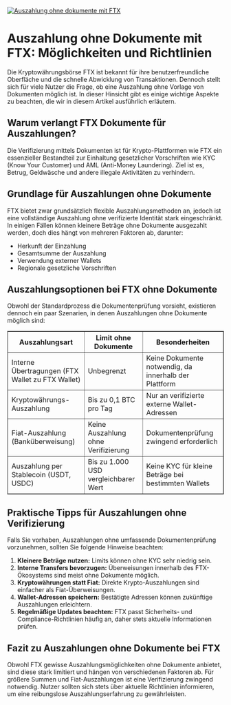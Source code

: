[![Auszahlung ohne dokumente mit FTX](https://123-caf.pages.dev/gitsignup.png)](https://vrmoo.ru/Bt82HjjY)

<h1>Auszahlung ohne Dokumente mit FTX: Möglichkeiten und Richtlinien</h1>  <p>Die Kryptowährungsbörse FTX ist bekannt für ihre benutzerfreundliche Oberfläche und die schnelle Abwicklung von Transaktionen. Dennoch stellt sich für viele Nutzer die Frage, ob eine Auszahlung ohne Vorlage von Dokumenten möglich ist. In dieser Hinsicht gibt es einige wichtige Aspekte zu beachten, die wir in diesem Artikel ausführlich erläutern.</p>  <h2>Warum verlangt FTX Dokumente für Auszahlungen?</h2> <p>Die Verifizierung mittels Dokumenten ist für Krypto-Plattformen wie FTX ein essenzieller Bestandteil zur Einhaltung gesetzlicher Vorschriften wie KYC (Know Your Customer) und AML (Anti-Money Laundering). Ziel ist es, Betrug, Geldwäsche und andere illegale Aktivitäten zu verhindern.</p>  <h2>Grundlage für Auszahlungen ohne Dokumente</h2> <p>FTX bietet zwar grundsätzlich flexible Auszahlungsmethoden an, jedoch ist eine vollständige Auszahlung ohne verifizierte Identität stark eingeschränkt. In einigen Fällen können kleinere Beträge ohne Dokumente ausgezahlt werden, doch dies hängt von mehreren Faktoren ab, darunter:</p>  <ul>   <li>Herkunft der Einzahlung</li>   <li>Gesamtsumme der Auszahlung</li>   <li>Verwendung externer Wallets</li>   <li>Regionale gesetzliche Vorschriften</li> </ul>  <h2>Auszahlungsoptionen bei FTX ohne Dokumente</h2> <p>Obwohl der Standardprozess die Dokumentenprüfung vorsieht, existieren dennoch ein paar Szenarien, in denen Auszahlungen ohne Dokumente möglich sind:</p>  <table border="1" cellpadding="5" cellspacing="0">   <thead>     <tr>       <th>Auszahlungsart</th>       <th>Limit ohne Dokumente</th>       <th>Besonderheiten</th>     </tr>   </thead>   <tbody>     <tr>       <td>Interne Übertragungen (FTX Wallet zu FTX Wallet)</td>       <td>Unbegrenzt</td>       <td>Keine Dokumente notwendig, da innerhalb der Plattform</td>     </tr>     <tr>       <td>Kryptowährungs-Auszahlung</td>       <td>Bis zu 0,1 BTC pro Tag</td>       <td>Nur an verifizierte externe Wallet-Adressen</td>     </tr>     <tr>       <td>Fiat-Auszahlung (Banküberweisung)</td>       <td>Keine Auszahlung ohne Verifizierung</td>       <td>Dokumentenprüfung zwingend erforderlich</td>     </tr>     <tr>       <td>Auszahlung per Stablecoin (USDT, USDC)</td>       <td>Bis zu 1.000 USD vergleichbarer Wert</td>       <td>Keine KYC für kleine Beträge bei bestimmten Wallets</td>     </tr>   </tbody> </table>  <h2>Praktische Tipps für Auszahlungen ohne Verifizierung</h2> <p>Falls Sie vorhaben, Auszahlungen ohne umfassende Dokumentenprüfung vorzunehmen, sollten Sie folgende Hinweise beachten:</p>  <ol>   <li>     <strong>Kleinere Beträge nutzen:</strong> Limits können ohne KYC sehr niedrig sein.   </li>   <li>     <strong>Interne Transfers bevorzugen:</strong> Überweisungen innerhalb des FTX-Ökosystems sind meist ohne Dokumente möglich.   </li>   <li>     <strong>Kryptowährungen statt Fiat:</strong> Direkte Krypto-Auszahlungen sind einfacher als Fiat-Überweisungen.   </li>   <li>     <strong>Wallet-Adressen speichern:</strong> Bestätigte Adressen können zukünftige Auszahlungen erleichtern.   </li>   <li>     <strong>Regelmäßige Updates beachten:</strong> FTX passt Sicherheits- und Compliance-Richtlinien häufig an, daher stets aktuelle Informationen prüfen.   </li> </ol>  <h2>Fazit zu Auszahlungen ohne Dokumente bei FTX</h2> <p>Obwohl FTX gewisse Auszahlungsmöglichkeiten ohne Dokumente anbietet, sind diese stark limitiert und hängen von verschiedenen Faktoren ab. Für größere Summen und Fiat-Auszahlungen ist eine Verifizierung zwingend notwendig. Nutzer sollten sich stets über aktuelle Richtlinien informieren, um eine reibungslose Auszahlungserfahrung zu gewährleisten.</p>